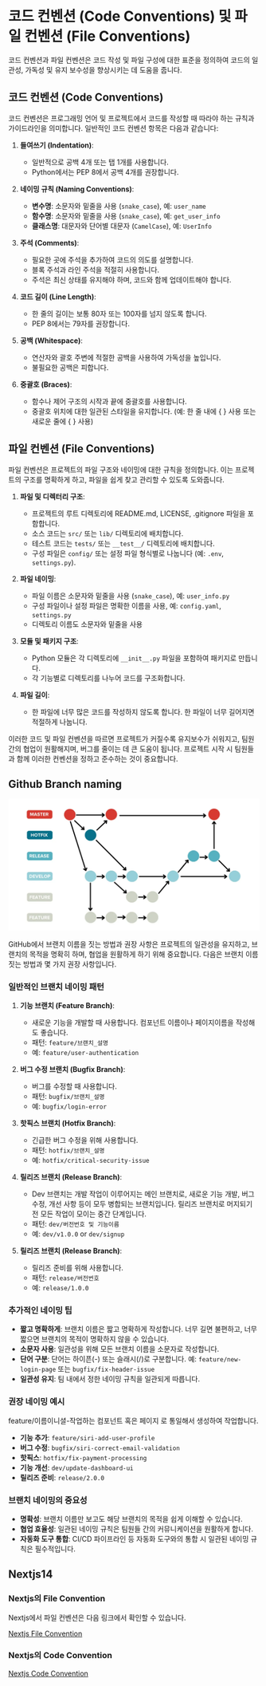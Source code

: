 # 코드 컨벤션 (Code Conventions) 및 파일 컨벤션 (File Conventions)

코드 컨벤션과 파일 컨벤션은 코드 작성 및 파일 구성에 대한 표준을 정의하여 코드의 일관성, 가독성 및 유지 보수성을 향상시키는 데 도움을 줍니다.

## 코드 컨벤션 (Code Conventions)

코드 컨벤션은 프로그래밍 언어 및 프로젝트에서 코드를 작성할 때 따라야 하는 규칙과 가이드라인을 의미합니다. 일반적인 코드 컨벤션 항목은 다음과 같습니다:

1. **들여쓰기 (Indentation)**:

   - 일반적으로 공백 4개 또는 탭 1개를 사용합니다.
   - Python에서는 PEP 8에서 공백 4개를 권장합니다.

2. **네이밍 규칙 (Naming Conventions)**:

   - **변수명**: 소문자와 밑줄을 사용 (`snake_case`), 예: `user_name`
   - **함수명**: 소문자와 밑줄을 사용 (`snake_case`), 예: `get_user_info`
   - **클래스명**: 대문자와 단어별 대문자 (`CamelCase`), 예: `UserInfo`

3. **주석 (Comments)**:

   - 필요한 곳에 주석을 추가하여 코드의 의도를 설명합니다.
   - 블록 주석과 라인 주석을 적절히 사용합니다.
   - 주석은 최신 상태를 유지해야 하며, 코드와 함께 업데이트해야 합니다.

4. **코드 길이 (Line Length)**:

   - 한 줄의 길이는 보통 80자 또는 100자를 넘지 않도록 합니다.
   - PEP 8에서는 79자를 권장합니다.

5. **공백 (Whitespace)**:

   - 연산자와 괄호 주변에 적절한 공백을 사용하여 가독성을 높입니다.
   - 불필요한 공백은 피합니다.

6. **중괄호 (Braces)**:
   - 함수나 제어 구조의 시작과 끝에 중괄호를 사용합니다.
   - 중괄호 위치에 대한 일관된 스타일을 유지합니다. (예: 한 줄 내에 { } 사용 또는 새로운 줄에 { } 사용)

## 파일 컨벤션 (File Conventions)

파일 컨벤션은 프로젝트의 파일 구조와 네이밍에 대한 규칙을 정의합니다. 이는 프로젝트의 구조를 명확하게 하고, 파일을 쉽게 찾고 관리할 수 있도록 도와줍니다.

1. **파일 및 디렉터리 구조**:

   - 프로젝트의 루트 디렉토리에 README.md, LICENSE, .gitignore 파일을 포함합니다.
   - 소스 코드는 `src/` 또는 `lib/` 디렉토리에 배치합니다.
   - 테스트 코드는 `tests/` 또는 `__test__/` 디렉토리에 배치합니다.
   - 구성 파일은 `config/` 또는 설정 파일 형식별로 나눕니다 (예: `.env`, `settings.py`).

2. **파일 네이밍**:

   - 파일 이름은 소문자와 밑줄을 사용 (`snake_case`), 예: `user_info.py`
   - 구성 파일이나 설정 파일은 명확한 이름을 사용, 예: `config.yaml`, `settings.py`
   - 디렉토리 이름도 소문자와 밑줄을 사용

3. **모듈 및 패키지 구조**:

   - Python 모듈은 각 디렉토리에 `__init__.py` 파일을 포함하여 패키지로 만듭니다.
   - 각 기능별로 디렉토리를 나누어 코드를 구조화합니다.

4. **파일 길이**:
   - 한 파일에 너무 많은 코드를 작성하지 않도록 합니다. 한 파일이 너무 길어지면 적절하게 나눕니다.

이러한 코드 및 파일 컨벤션을 따르면 프로젝트가 커질수록 유지보수가 쉬워지고, 팀원 간의 협업이 원활해지며, 버그를 줄이는 데 큰 도움이 됩니다. 프로젝트 시작 시 팀원들과 함께 이러한 컨벤션을 정하고 준수하는 것이 중요합니다.

## Github Branch naming

![Github branch model](https://github.com/monocsp/for_sniperfactory_mentoring/blob/main/Code%20Convention/git_branching_model.png?raw=true)

GitHub에서 브랜치 이름을 짓는 방법과 권장 사항은 프로젝트의 일관성을 유지하고, 브랜치의 목적을 명확히 하며, 협업을 원활하게 하기 위해 중요합니다. 다음은 브랜치 이름 짓는 방법과 몇 가지 권장 사항입니다.

### 일반적인 브랜치 네이밍 패턴

1. **기능 브랜치 (Feature Branch)**:

   - 새로운 기능을 개발할 때 사용합니다. 컴포넌트 이름이나 페이지이름을 작성해도 좋습니다.
   - 패턴: `feature/브랜치_설명`
   - 예: `feature/user-authentication`

2. **버그 수정 브랜치 (Bugfix Branch)**:

   - 버그를 수정할 때 사용합니다.
   - 패턴: `bugfix/브랜치_설명`
   - 예: `bugfix/login-error`

3. **핫픽스 브랜치 (Hotfix Branch)**:

   - 긴급한 버그 수정을 위해 사용합니다.
   - 패턴: `hotfix/브랜치_설명`
   - 예: `hotfix/critical-security-issue`

4. **릴리즈 브랜치 (Release Branch)**:

   - Dev 브랜치는 개발 작업이 이루어지는 메인 브랜치로, 새로운 기능 개발, 버그 수정, 개선 사항 등이 모두 병합되는 브랜치입니다. 릴리즈 브랜치로 머지되기 전 모든 작업이 모이는 중간 단계입니다.
   - 패턴: `dev/버전번호 및 기능이름`
   - 예: `dev/v1.0.0` or `dev/signup`

5. **릴리즈 브랜치 (Release Branch)**:
   - 릴리즈 준비를 위해 사용합니다.
   - 패턴: `release/버전번호`
   - 예: `release/1.0.0`

### 추가적인 네이밍 팁

- **짧고 명확하게**: 브랜치 이름은 짧고 명확하게 작성합니다. 너무 길면 불편하고, 너무 짧으면 브랜치의 목적이 명확하지 않을 수 있습니다.
- **소문자 사용**: 일관성을 위해 모든 브랜치 이름을 소문자로 작성합니다.
- **단어 구분**: 단어는 하이픈(-) 또는 슬래시(/)로 구분합니다. 예: `feature/new-login-page` 또는 `bugfix/fix-header-issue`
- **일관성 유지**: 팀 내에서 정한 네이밍 규칙을 일관되게 따릅니다.

### 권장 네이밍 예시

feature/이름이니셜-작업하는 컴포넌트 혹은 페이지 로 통일해서 생성하여 작업합니다.

- **기능 추가**: `feature/siri-add-user-profile`
- **버그 수정**: `bugfix/siri-correct-email-validation`
- **핫픽스**: `hotfix/fix-payment-processing`
- **기능 개선**: `dev/update-dashboard-ui`
- **릴리즈 준비**: `release/2.0.0`

### 브랜치 네이밍의 중요성

- **명확성**: 브랜치 이름만 보고도 해당 브랜치의 목적을 쉽게 이해할 수 있습니다.
- **협업 효율성**: 일관된 네이밍 규칙은 팀원들 간의 커뮤니케이션을 원활하게 합니다.
- **자동화 도구 통합**: CI/CD 파이프라인 등 자동화 도구와의 통합 시 일관된 네이밍 규칙은 필수적입니다.

## Nextjs14

### Nextjs의 File Convention

Nextjs에서 파일 컨벤션은 다음 링크에서 확인할 수 있습니다.

[Nextjs File Convention](https://nextjs.org/docs/app/api-reference/file-conventions)

### Nextjs의 Code Convention

[Nextjs Code Convention](https://github.com/dwarvesf/nextjs-boilerplate/blob/master/docs/CODE_STYLE.md?plain=1)
